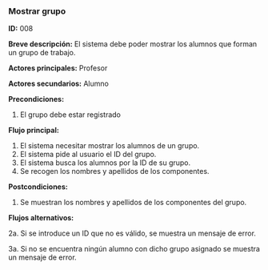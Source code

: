 ### **Mostrar grupo**

**ID:** 008

**Breve descripción:** El sistema debe poder mostrar los alumnos que forman un grupo de trabajo.

**Actores principales:** Profesor

**Actores secundarios:** Alumno

**Precondiciones:**

 1. El grupo debe estar registrado

 **Flujo principal:**

  1. El sistema necesitar mostrar los alumnos de un grupo.
  2. El sistema pide al usuario el ID del grupo.
  3. El sistema busca los alumnos por la ID de su grupo.
  4. Se recogen los nombres y apellidos de los componentes.

 **Postcondiciones:**

  1. Se muestran los nombres y apellidos de los componentes del grupo.

 **Flujos alternativos:**
 
  2a. Si se introduce un ID que no es válido, se muestra un mensaje de error.

  3a. Si no se encuentra ningún alumno con dicho grupo asignado se muestra un mensaje de error.